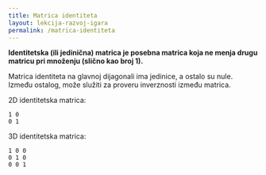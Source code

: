 ```yaml
---
title: Matrica identiteta
layout: lekcija-razvoj-igara
permalink: /matrica-identiteta
---
```


**Identitetska (ili jedinična) matrica je posebna matrica koja ne menja drugu matricu pri množenju (slično kao broj 1).**

Matrica identiteta na glavnoj dijagonali ima jedinice, a ostalo su nule. Između ostalog, može služiti za proveru inverznosti između matrica.

2D identitetska matrica:
```
1 0
0 1
```

3D identitetska matrica:
```
1 0 0
0 1 0
0 0 1
```